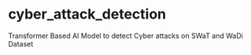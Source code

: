 # cyber_attack_detection
Transformer Based AI Model to detect Cyber attacks on SWaT and WaDi Dataset

